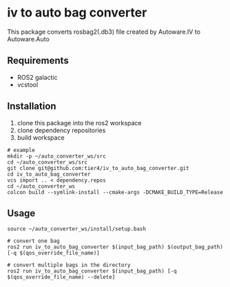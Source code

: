 # iv to auto bag converter

This package converts rosbag2(.db3) file created by Autoware.IV to Autoware.Auto

## Requirements

- ROS2 galactic
- vcstool

## Installation

1. clone this package into the ros2 workspace
2. clone dependency repositories
3. build workspace

```shell
# example
mkdir -p ~/auto_converter_ws/src
cd ~/auto_converter_ws/src
git clone git@github.com:tier4/iv_to_auto_bag_converter.git
cd iv_to_auto_bag_converter
vcs import .. < dependency.repos
cd ~/auto_converter_ws
colcon build --symlink-install --cmake-args -DCMAKE_BUILD_TYPE=Release
```

## Usage

```shell
source ~/auto_converter_ws/install/setup.bash

# convert one bag
ros2 run iv_to_auto_bag_converter $(input_bag_path) $(output_bag_path) [-q $(qos_override_file_name)]

# convert multiple bags in the directory
ros2 run iv_to_auto_bag_converter $(input_bag_path) [-q $(qos_override_file_name) --delete] 
```
